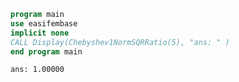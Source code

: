 ```fortran
program main
use easifembase
implicit none
CALL Display(Chebyshev1NormSQRRatio(5), "ans: " )
end program main
```

```txt title="results"
ans: 1.00000
```
